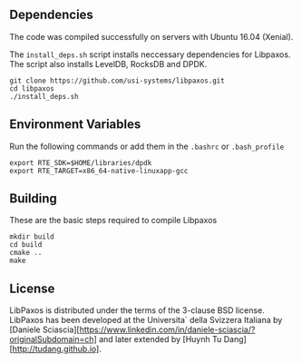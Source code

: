 ## Dependencies

The code was compiled successfully on servers with Ubuntu 16.04 (Xenial).

The `install_deps.sh` script installs neccessary dependencies for Libpaxos.
The script also installs LevelDB, RocksDB and DPDK.

```
git clone https://github.com/usi-systems/libpaxos.git
cd libpaxos
./install_deps.sh
```

## Environment Variables

Run the following commands or add them in the `.bashrc` or `.bash_profile`

```
export RTE_SDK=$HOME/libraries/dpdk
export RTE_TARGET=x86_64-native-linuxapp-gcc
```

## Building

These are the basic steps required to compile Libpaxos

```
mkdir build
cd build
cmake ..
make
```

## License

LibPaxos is distributed under the terms of the 3-clause BSD license.
LibPaxos has been developed at the Universita\` della Svizzera Italiana
by [Daniele Sciascia][https://www.linkedin.com/in/daniele-sciascia/?originalSubdomain=ch]
and later extended by [Huynh Tu Dang][http://tudang.github.io].
